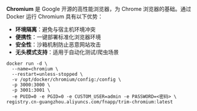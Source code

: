 **Chromium** 是 Google 开源的高性能浏览器，为 Chrome 浏览器的基础。通过 Docker 运行 Chromium 具有以下优势：

- **环境隔离**：避免与宿主机环境冲突
- **便携性**：一键部署标准化浏览器环境
- **安全性**：沙箱机制防止恶意网站攻击
- **无头模式支持**：适用于自动化测试/爬虫场景

```
docker run -d \
  --name=chromium \
  --restart=unless-stopped \
  -v /opt/docker/chromium/config:/config \
  -p 3000:3000 \
  -p 3001:3001 \
  -e PUID=0 -e PGID=0 -e CUSTOM_USER=admin -e PASSWORD=<密码> \
registry.cn-guangzhou.aliyuncs.com/fnapp/trim-chromium:latest
```

